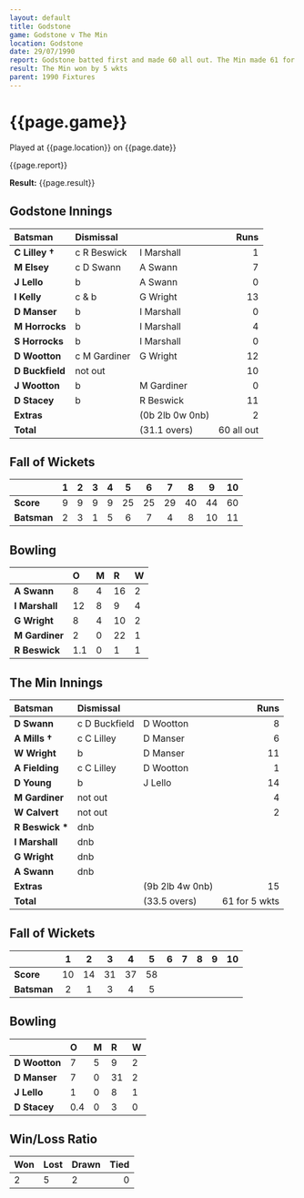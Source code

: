 ```yaml
---
layout: default
title: Godstone
game: Godstone v The Min
location: Godstone
date: 29/07/1990
report: Godstone batted first and made 60 all out. The Min made 61 for 5 wkts in reply
result: The Min won by 5 wkts
parent: 1990 Fixtures
---
```


# {{page.game}}

Played at {{page.location}} on {{page.date}}

{{page.report}}

**Result:** {{page.result}}

## Godstone Innings

| Batsman | Dismissal |  | Runs |
|:---|:---|---|---:|
| **C Lilley &#8224;** | c R Beswick | I Marshall | 1 | 
| **M Elsey** | c D Swann | A Swann | 7 | 
| **J Lello** | b | A Swann | 0 | 
| **I Kelly** | c & b | G Wright | 13 | 
| **D Manser** | b | I Marshall | 0 | 
| **M Horrocks** | b | I Marshall | 4 |
| **S Horrocks** | b | I Marshall | 0 | 
| **D Wootton** | c M Gardiner | G Wright | 12 |
| **D Buckfield** | not out |  | 10 | 
| **J Wootton** | b | M Gardiner | 0 | 
| **D Stacey** | b | R Beswick | 11 |
| **Extras** | | (0b 2lb 0w 0nb) | 2 | 
| **Total** | | (31.1 overs) | 60 all out | 

## Fall of Wickets

| | 1 | 2 | 3 | 4 | 5 | 6 | 7 | 8 | 9 | 10 |
|---|:---:|:---:|:---:|:---:|:---:|:---:|:---:|:---:|:---:|:---:|
| **Score** | 9 | 9 | 9 | 9 | 25 | 25 | 29 | 40 | 44 | 60 |
| **Batsman** | 2 | 3 | 1 | 5 | 6 | 7 | 4 | 8 | 10 | 11 |

## Bowling

| | O | M | R | W |
|---|:---|:---|:---|:---|
| **A Swann** | 8 | 4 | 16 | 2 | 
| **I Marshall** | 12 | 8 | 9 | 4 | 
| **G Wright** | 8 | 4 | 10 | 2 | 
| **M Gardiner** | 2 | 0 | 22 | 1 | 
| **R Beswick** | 1.1 | 0 | 1 | 1 |

## The Min Innings

| Batsman | Dismissal |  | Runs |
|:---|:---|---|---:|
| **D Swann** | c D Buckfield | D Wootton | 8 | 
| **A Mills &#8224;** | c C Lilley | D Manser | 6 | 
| **W Wright** | b | D Manser | 11 | 
| **A Fielding** | c C Lilley | D Wootton | 1 | 
| **D Young** | b | J Lello | 14 | 
| **M Gardiner** | not out |  | 4 | 
| **W Calvert** | not out |  | 2 | 
| **R Beswick &#42;** | dnb |  |  | 
| **I Marshall** | dnb |  |  | 
| **G Wright** | dnb |  |  | 
| **A Swann** | dnb |  |  | 
| **Extras** | | (9b 2lb 4w 0nb) | 15 | 
| **Total** | | (33.5 overs) | 61 for 5 wkts | 

## Fall of Wickets

| | 1 | 2 | 3 | 4 | 5 | 6 | 7 | 8 | 9 | 10 |
|---|:---:|:---:|:---:|:---:|:---:|:---:|:---:|:---:|:---:|:---:|
| **Score** | 10 | 14 | 31 | 37 | 58 |  |  |  |  |  | 
| **Batsman** | 2 | 1 | 3 | 4 | 5 |  |  |  |  |  | 

## Bowling

| | O | M | R | W |
|---|:---|:---|:---|:---|
| **D Wootton** | 7 | 5 | 9 | 2 | 
| **D Manser** | 7 | 0 | 31 | 2 | 
| **J Lello** | 1 | 0 | 8 | 1 | 
| **D Stacey** | 0.4 | 0 | 3 | 0 | 

## Win/Loss Ratio

| Won | Lost | Drawn | Tied |
|:---|:---|:---|---:|
| 2 | 5 | 2 | 0 |
